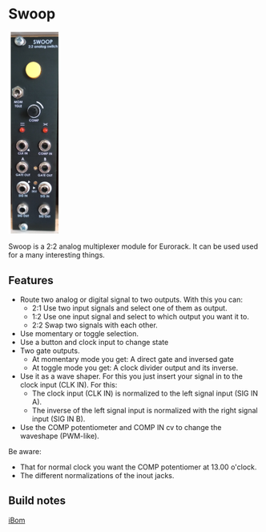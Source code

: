 # Swoop

<img src="https://raw.githubusercontent.com/PierreIsCoding/sdiy/main/Swoop/images/SWOOP_FRONT.png" width="100" />

Swoop is a 2:2 analog multiplexer module for Eurorack. It can be used used for a many interesting things.

## Features
* Route two analog or digital signal to two outputs. With this you can:
  * 2:1 Use two input signals and select one of them as output.
  * 1:2 Use one input signal and select to which output you want it to.
  * 2:2 Swap two signals with each other.
* Use momentary or toggle selection.
* Use a button and clock input to change state
* Two gate outputs.
  * At momentary mode you get: A direct gate and inversed gate
  * At toggle mode you get: A clock divider output and its inverse.
* Use it as a wave shaper. For this you just insert your signal in to the clock input (CLK IN). For this:
  *  The clock input (CLK IN) is normalized to the left signal input (SIG IN A).
  *  The inverse of the left signal input is normalized with the right signal input (SIG IN B).
* Use the COMP potentiometer and COMP IN cv to change the waveshape (PWM-like).

Be aware:
* That for normal clock you want the COMP potentiomer at 13.00 o'clock.
* The different normalizations of the inout jacks.

## Build notes

[iBom](https://htmlpreview.github.io/?https://github.com/PierreIsCoding/sdiy/blob/main/Swoop/ibom.html)
